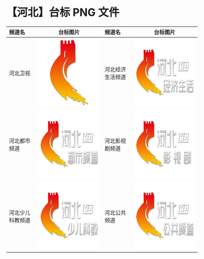 # 【河北】台标 PNG 文件

| 频道名           |                       台标图片                        | 频道名           |                       台标图片                        |
| :--------------- | :---------------------------------------------------: | :--------------- | :---------------------------------------------------: |
| 河北卫视         | <img src="../tv/Hebei.png" width="300" height="180">  | 河北经济生活频道 | <img src="../tv/Hebei1.png" width="300" height="180"> |
| 河北都市频道     | <img src="../tv/Hebei2.png" width="300" height="180"> | 河北影视剧频道   | <img src="../tv/Hebei3.png" width="300" height="180"> |
| 河北少儿科教频道 | <img src="../tv/Hebei4.png" width="300" height="180"> | 河北公共频道     | <img src="../tv/Hebei5.png" width="300" height="180"> |
